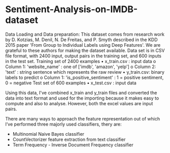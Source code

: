# Sentiment-Analysis-on-IMDB-dataset
Data Loading and Data preparation:
This dataset comes from research work by D. Kotzias, M. Denil, N. De Freitas, and P. Smyth described in the KDD 2015 paper 'From Group to Individual Labels using Deep Features'. We are grateful to these authors for making the dataset available. Data set is in CSV file format, with 2400 input, output pairs in the training set, and 600 inputs in the test set.
Training set of 2400 examples
• x_train.csv : input data
o Column 1: 'website_name' : one of ['imdb', 'amazon', 'yelp']
o Column 2: 'text' : string sentence which represents the raw review
• y_train.csv: binary labels to predict
o Column 1: 'is_positive_sentiment' : 1 = positive sentiment, 0 = negative
Test set of 600 examples
• x_test.csv : input data

Using this data, I've combined x_train and y_train files and converted the data into text format and used for the importing because it makes easy to compute and also to analyse. However, both the excel values are input pairs.

There are many ways to approach the feature representation out of which I’ve performed three majorly used classifiers, thery are:
- Multinomial Naive Bayes classifier
- CountVectorizer feature extraction from text classifier
- Term Frequency - Inverse Document Frequency classifier

